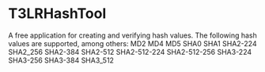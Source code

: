 # T3LRHashTool
A free application for creating and verifying hash values. 
The following hash values are supported, among others:
MD2
MD4
MD5
SHA0
SHA1
SHA2-224
SHA2_256
SHA2-384
SHA2-512
SHA2-512-224
SHA2-512-256
SHA3-224
SHA3-256
SHA3-384
SHA3_512
